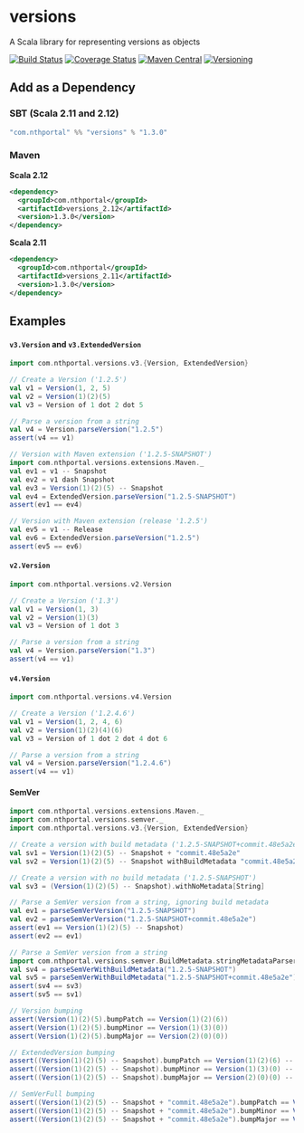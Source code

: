 # versions
A Scala library for representing versions as objects

[![Build Status](https://travis-ci.org/NthPortal/versions.svg?branch=master)](https://travis-ci.org/NthPortal/versions)
[![Coverage Status](https://coveralls.io/repos/github/NthPortal/versions/badge.svg?branch=master)](https://coveralls.io/github/NthPortal/versions?branch=master)
[![Maven Central](https://img.shields.io/maven-central/v/com.nthportal/versions_2.12.svg)](https://mvnrepository.com/artifact/com.nthportal/versions_2.12)
[![Versioning](https://img.shields.io/badge/versioning-semver%202.0.0-blue.svg)](http://semver.org/spec/v2.0.0.html)

## Add as a Dependency

### SBT (Scala 2.11 and 2.12)

```sbt
"com.nthportal" %% "versions" % "1.3.0"
```

### Maven

**Scala 2.12**

```xml
<dependency>
  <groupId>com.nthportal</groupId>
  <artifactId>versions_2.12</artifactId>
  <version>1.3.0</version>
</dependency>
```

**Scala 2.11**

```xml
<dependency>
  <groupId>com.nthportal</groupId>
  <artifactId>versions_2.11</artifactId>
  <version>1.3.0</version>
</dependency>
```

## Examples

#### `v3.Version` and `v3.ExtendedVersion`

```scala
import com.nthportal.versions.v3.{Version, ExtendedVersion}

// Create a Version ('1.2.5')
val v1 = Version(1, 2, 5)
val v2 = Version(1)(2)(5)
val v3 = Version of 1 dot 2 dot 5

// Parse a version from a string
val v4 = Version.parseVersion("1.2.5")
assert(v4 == v1)

// Version with Maven extension ('1.2.5-SNAPSHOT')
import com.nthportal.versions.extensions.Maven._
val ev1 = v1 -- Snapshot
val ev2 = v1 dash Snapshot
val ev3 = Version(1)(2)(5) -- Snapshot
val ev4 = ExtendedVersion.parseVersion("1.2.5-SNAPSHOT")
assert(ev1 == ev4)

// Version with Maven extension (release '1.2.5')
val ev5 = v1 -- Release
val ev6 = ExtendedVersion.parseVersion("1.2.5")
assert(ev5 == ev6)
```

#### `v2.Version`

```scala
import com.nthportal.versions.v2.Version

// Create a Version ('1.3')
val v1 = Version(1, 3)
val v2 = Version(1)(3)
val v3 = Version of 1 dot 3

// Parse a version from a string
val v4 = Version.parseVersion("1.3")
assert(v4 == v1)
```

#### `v4.Version`

```scala
import com.nthportal.versions.v4.Version

// Create a Version ('1.2.4.6')
val v1 = Version(1, 2, 4, 6)
val v2 = Version(1)(2)(4)(6)
val v3 = Version of 1 dot 2 dot 4 dot 6

// Parse a version from a string
val v4 = Version.parseVersion("1.2.4.6")
assert(v4 == v1)
```

#### SemVer

```scala
import com.nthportal.versions.extensions.Maven._
import com.nthportal.versions.semver._
import com.nthportal.versions.v3.{Version, ExtendedVersion}

// Create a version with build metadata ('1.2.5-SNAPSHOT+commit.48e5a2e')
val sv1 = Version(1)(2)(5) -- Snapshot + "commit.48e5a2e"
val sv2 = Version(1)(2)(5) -- Snapshot withBuildMetadata "commit.48e5a2e"

// Create a version with no build metadata ('1.2.5-SNAPSHOT')
val sv3 = (Version(1)(2)(5) -- Snapshot).withNoMetadata[String]

// Parse a SemVer version from a string, ignoring build metadata
val ev1 = parseSemVerVersion("1.2.5-SNAPSHOT")
val ev2 = parseSemVerVersion("1.2.5-SNAPSHOT+commit.48e5a2e")
assert(ev1 == Version(1)(2)(5) -- Snapshot)
assert(ev2 == ev1)

// Parse a SemVer version from a string
import com.nthportal.versions.semver.BuildMetadata.stringMetadataParser
val sv4 = parseSemVerWithBuildMetadata("1.2.5-SNAPSHOT")
val sv5 = parseSemVerWithBuildMetadata("1.2.5-SNAPSHOT+commit.48e5a2e")
assert(sv4 == sv3)
assert(sv5 == sv1)

// Version bumping
assert(Version(1)(2)(5).bumpPatch == Version(1)(2)(6))
assert(Version(1)(2)(5).bumpMinor == Version(1)(3)(0))
assert(Version(1)(2)(5).bumpMajor == Version(2)(0)(0))

// ExtendedVersion bumping
assert((Version(1)(2)(5) -- Snapshot).bumpPatch == Version(1)(2)(6) -- Snapshot)
assert((Version(1)(2)(5) -- Snapshot).bumpMinor == Version(1)(3)(0) -- Snapshot)
assert((Version(1)(2)(5) -- Snapshot).bumpMajor == Version(2)(0)(0) -- Snapshot)

// SemVerFull bumping
assert((Version(1)(2)(5) -- Snapshot + "commit.48e5a2e").bumpPatch == Version(1)(2)(6) -- Snapshot + "commit.48e5a2e")
assert((Version(1)(2)(5) -- Snapshot + "commit.48e5a2e").bumpMinor == Version(1)(3)(0) -- Snapshot + "commit.48e5a2e")
assert((Version(1)(2)(5) -- Snapshot + "commit.48e5a2e").bumpMajor == Version(2)(0)(0) -- Snapshot + "commit.48e5a2e")
```
